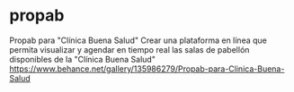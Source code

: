 # propab
Propab para "Clínica Buena Salud"
Crear una plataforma en línea que permita visualizar y agendar en tiempo real las salas de pabellón disponibles de la "Clínica Buena Salud"
https://www.behance.net/gallery/135986279/Propab-para-Clinica-Buena-Salud
